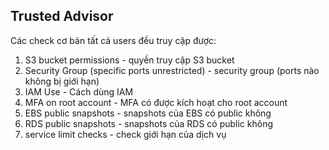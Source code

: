 ## Trusted Advisor

Các check cơ bản tất cả users đều truy cập được:
1. S3 bucket permissions - quyền truy cập S3 bucket
2. Security Group (specific ports unrestricted) - security group (ports nào không bị giới hạn)
3. IAM Use - Cách dùng IAM
4. MFA on root account - MFA có được kích hoạt cho root account 
5. EBS public snapshots - snapshots của EBS có public không 
6. RDS public snapshots - snapshots của RDS có public không
7. service limit checks - check giới hạn của dịch vụ

